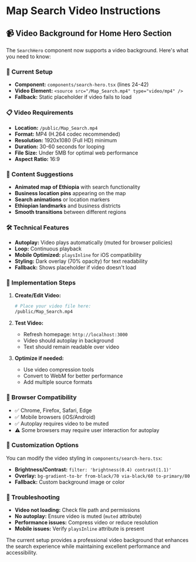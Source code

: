 # Map Search Video Instructions

## 📹 Video Background for Home Hero Section

The `SearchHero` component now supports a video background. Here's what you need to know:

### 🎯 Current Setup
- **Component:** `components/search-hero.tsx` (lines 24-42)
- **Video Element:** `<source src="/Map_Search.mp4" type="video/mp4" />`
- **Fallback:** Static placeholder if video fails to load

### 📋 Video Requirements
- **Location:** `/public/Map_Search.mp4`
- **Format:** MP4 (H.264 codec recommended)
- **Resolution:** 1920x1080 (Full HD) minimum
- **Duration:** 30-60 seconds for looping
- **File Size:** Under 5MB for optimal web performance
- **Aspect Ratio:** 16:9

### 🎨 Content Suggestions
- **Animated map of Ethiopia** with search functionality
- **Business location pins** appearing on the map
- **Search animations** or location markers
- **Ethiopian landmarks** and business districts
- **Smooth transitions** between different regions

### 🛠️ Technical Features
- **Autoplay:** Video plays automatically (muted for browser policies)
- **Loop:** Continuous playback
- **Mobile Optimized:** `playsInline` for iOS compatibility
- **Styling:** Dark overlay (70% opacity) for text readability
- **Fallback:** Shows placeholder if video doesn't load

### 🚀 Implementation Steps

1. **Create/Edit Video:**
   ```bash
   # Place your video file here:
   /public/Map_Search.mp4
   ```

2. **Test Video:**
   - Refresh homepage: `http://localhost:3000`
   - Video should autoplay in background
   - Text should remain readable over video

3. **Optimize if needed:**
   - Use video compression tools
   - Convert to WebM for better performance
   - Add multiple source formats

### 📱 Browser Compatibility
- ✅ Chrome, Firefox, Safari, Edge
- ✅ Mobile browsers (iOS/Android)
- ✅ Autoplay requires video to be muted
- ⚠️ Some browsers may require user interaction for autoplay

### 🎨 Customization Options
You can modify the video styling in `components/search-hero.tsx`:
- **Brightness/Contrast:** `filter: 'brightness(0.4) contrast(1.1)'`
- **Overlay:** `bg-gradient-to-br from-black/70 via-black/60 to-primary/80`
- **Fallback:** Custom background image or color

### 🔧 Troubleshooting
- **Video not loading:** Check file path and permissions
- **No autoplay:** Ensure video is muted (`muted` attribute)
- **Performance issues:** Compress video or reduce resolution
- **Mobile issues:** Verify `playsInline` attribute is present

The current setup provides a professional video background that enhances the search experience while maintaining excellent performance and accessibility.
